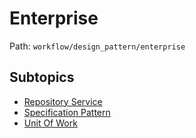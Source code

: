 # Enterprise

Path: `workflow/design_pattern/enterprise`

## Subtopics
- [Repository Service](./repository_service/README.md)
- [Specification Pattern](./specification_pattern/README.md)
- [Unit Of Work](./unit_of_work/README.md)
